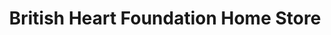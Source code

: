 ---
title: "British Heart Foundation Home Store"
url: /swansea/british-heart-foundation-home-store/
shop: furniture
---